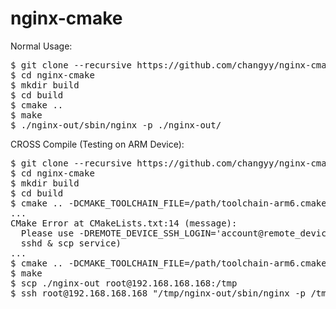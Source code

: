 nginx-cmake
===========
Normal Usage:
<pre>
$ git clone --recursive https://github.com/changyy/nginx-cmake.git
$ cd nginx-cmake
$ mkdir build
$ cd build
$ cmake ..
$ make
$ ./nginx-out/sbin/nginx -p ./nginx-out/
</pre>

CROSS Compile (Testing on ARM Device):
<pre>
$ git clone --recursive https://github.com/changyy/nginx-cmake.git
$ cd nginx-cmake
$ mkdir build
$ cd build
$ cmake .. -DCMAKE_TOOLCHAIN_FILE=/path/toolchain-arm6.cmake
...
CMake Error at CMakeLists.txt:14 (message):
  Please use -DREMOTE_DEVICE_SSH_LOGIN='account@remote_device_ip' again (need
  sshd & scp service)
...
$ cmake .. -DCMAKE_TOOLCHAIN_FILE=/path/toolchain-arm6.cmake -DREMOTE_DEVICE_SSH_LOGIN='root@192.168.168.168'
$ make
$ scp ./nginx-out root@192.168.168.168:/tmp
$ ssh root@192.168.168.168 "/tmp/nginx-out/sbin/nginx -p /tmp/nginx-out/"
</pre>
